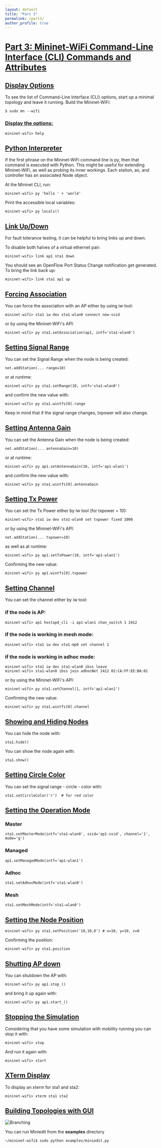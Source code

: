 ```yaml
---
layout: default
title: "Part 3"
permalink: /part3/
author_profile: true
---
```


<a id="part3"></a>
# [Part 3: Mininet-WiFi Command-Line Interface (CLI) Commands and Attributes](#part3)
 
 
<a id="display"></a>
## [Display Options](#display)
To see the list of Command-Line Interface (CLI) options, start up a minimal topology and leave it running. Build the Mininet-WiFi:

```
$ sudo mn --wifi
```

<a id="help"></a>
### [Display the options:](#help)
```
mininet-wifi> help
```

<a id="interpreter"></a>
## [Python Interpreter](#interpreter)
If the first phrase on the Mininet-WiFi command line is py, then that command is executed with Python. This might be useful for extending Mininet-WiFi, as well as probing its inner workings. Each station, ao, and controller has an associated Node object.

At the Mininet CLI, run:
```
mininet-wifi> py 'hello ' + 'world'
```

Print the accessible local variables:
```
mininet-wifi> py locals()
```

<a id="updown"></a>
## [Link Up/Down](#updown)
For fault tolerance testing, it can be helpful to bring links up and down.

To disable both halves of a virtual ethernet pair:
```
mininet-wifi> link ap1 sta1 down
```

You should see an OpenFlow Port Status Change notification get generated. To bring the link back up:
```
mininet-wifi> link sta1 ap1 up
```

<a id="forcing"></a>
## [Forcing Association](#forcing)

You can force the association with an AP either by using iw tool:
```
mininet-wifi> sta1 iw dev sta1-wlan0 connect new-ssid
```

or by using the Mininet-WiFi's API:
```
mininet-wifi> py sta1.setAssociation(ap1, intf='sta1-wlan0')
```

<a id="range"></a>
## [Setting Signal Range](#range)
You can set the Signal Range when the node is being created:
```
net.addStation(... range=10)
```

or at runtime:
```
mininet-wifi> py sta1.setRange(10, intf='sta1-wlan0')
```

and confirm the new value with:
```
mininet-wifi> py sta1.wintfs[0].range
```

Keep in mind that if the signal range changes, txpower will also change.

<a id="antennagain"></a>
## [Setting Antenna Gain](#antennagain)
You can set the Antenna Gain when the node is being created:
```
net.addStation(... antennaGain=10)
```

or at runtime:
```
mininet-wifi> py ap1.setAntennaGain(10, intf='ap1-wlan1')
```

and confirm the new value with:
```
mininet-wifi> py sta1.wintfs[0].antennaGain
```

<a id="txpower"></a>
## [Setting Tx Power](#txpower)

You can set the Tx Power either by iw tool (for txpower = 10):
```
mininet-wifi> sta1 iw dev sta1-wlan0 set txpower fixed 1000
```

or by using the Mininet-WiFi's API:
```
net.addStation(... txpower=10)
```

as well as at runtime:
```
mininet-wifi> py ap1.setTxPower(10, intf='ap1-wlan1')
```

Confirming the new value:
```
mininet-wifi> py ap1.wintfs[0].txpower
```

<a id="channel"></a>
## [Setting Channel](#channel)
You can set the channel either by iw tool:  
### if the node is AP:
```
mininet-wifi> ap1 hostapd_cli -i ap1-wlan1 chan_switch 1 2412
```
### if the node is working in mesh mode:
```
mininet-wifi> sta1 iw dev sta1-mp0 set channel 1
```
### if the node is working in adhoc mode:
```
mininet-wifi> sta1 iw dev sta1-wlan0 ibss leave
mininet-wifi> sta1-wlan0 ibss join adhocNet 2412 02:CA:FF:EE:BA:01
```
or by using the Mininet-WiFi's API:
```
mininet-wifi> py sta1.setChannel(1, intf='ap1-wlan1')
```

Confirming the new value:
```
mininet-wifi> py sta1.wintfs[0].channel
```

<a id="shownode"></a>
## [Showing and Hiding Nodes](#shownode)

You can hide the node with:
```
sta1.hide()
```

You can show the node again with:
```
sta1.show()
```

<a id="setcirclecolor"></a>
## [Setting Circle Color](#setcirclecolor)
You can set the signal range - circle - color with:
```
sta1.setCircleColor('r')  # for red color
```

<a id="mode"></a>
## [Setting the Operation Mode](#mode)

### Master
```
sta1.setMasterMode(intf='sta1-wlan0', ssid='ap1-ssid', channel='1', mode='g')
```

### Managed
```
ap1.setManagedMode(intf='ap1-wlan1')
```

### Adhoc
```
sta1.setAdhocMode(intf='sta1-wlan0')
```

### Mesh
```
sta1.setMeshMode(intf='sta1-wlan0')
```

<a id="position"></a>
## [Setting the Node Position](#position)
```
mininet-wifi> py sta1.setPosition('10,10,0') # x=10, y=10, z=0
```

Confirming the position:
```
mininet-wifi> py sta1.position
```

<a id="apshutdown"></a>
## [Shutting AP down](#apshutdown)
You can shutdown the AP with:
```
mininet-wifi> py ap1.stop_()
```
and bring it up again with:

```
mininet-wifi> py ap1.start_()
```

<a id="stopsimulation"></a>
## [Stopping the Simulation](#stopsimulation)
Considering that you have some simulation with mobility running you can stop it with:
```
mininet-wifi> stop
```

And run it again with:
```
mininet-wifi> start
```

<a id="xterm"></a>
## [XTerm Display](#xterm)

To display an xterm for sta1 and sta2:
```
mininet-wifi> xterm sta1 sta2
```

<a id="miniedit"></a>
## [Building Topologies with GUI](#miniedit)

![Branching](https://github.com/mininet-wifi/mininet-wifi.github.io/blob/master/assets/img/miniedit.png?raw=true)

You can run Miniedit from the __examples__ directory

```
~/mininet-wifi$ sudo python examples/miniedit.py
```